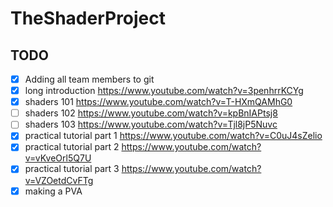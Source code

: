 # TheShaderProject

## TODO
- [x] Adding all team members to git 
- [x] long introduction https://www.youtube.com/watch?v=3penhrrKCYg
- [x] shaders 101 https://www.youtube.com/watch?v=T-HXmQAMhG0
- [ ] shaders 102 https://www.youtube.com/watch?v=kpBnIAPtsj8
- [ ] shaders 103 https://www.youtube.com/watch?v=Tjl8jP5Nuvc
- [x] practical tutorial part 1 https://www.youtube.com/watch?v=C0uJ4sZelio
- [x] practical tutorial part 2 https://www.youtube.com/watch?v=vKveOrl5Q7U
- [x] practical tutorial part 3 https://www.youtube.com/watch?v=VZOetdCvFTg
- [x] making a PVA
